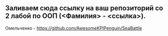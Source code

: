 ## Заливаем сюда ссылку на ваш репозиторий со 2 лабой по ООП (<Фамилия> - <ссылка>).

Омельченко - https://github.com/AwesomeKPIPenguin/SeaBattle

